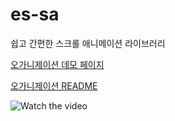 # es-sa
쉽고 간편한 스크롤 애니메이션 라이브러리

[오가니제이션 데모 페이지](https://es-sa.github.io)

[오가니제이션 README](https://github.com/es-sa/SA)

![Watch the video](./demo.gif)